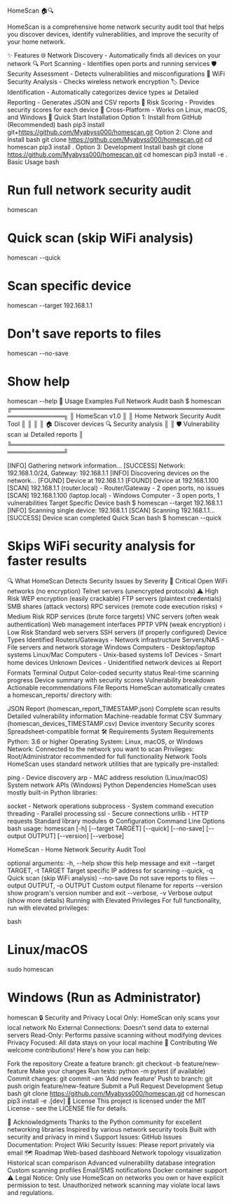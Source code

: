 HomeScan 🏠🔍

HomeScan is a comprehensive home network security audit tool that helps you discover devices, identify vulnerabilities, and improve the security of your home network.

✨ Features
🌐 Network Discovery - Automatically finds all devices on your network
🔍 Port Scanning - Identifies open ports and running services
🛡️ Security Assessment - Detects vulnerabilities and misconfigurations
📶 WiFi Security Analysis - Checks wireless network encryption
🏷️ Device Identification - Automatically categorizes device types
📊 Detailed Reporting - Generates JSON and CSV reports
🎯 Risk Scoring - Provides security scores for each device
🔧 Cross-Platform - Works on Linux, macOS, and Windows
🚀 Quick Start
Installation
Option 1: Install from GitHub (Recommended)
bash
pip3 install git+https://github.com/Myabyss000/homescan.git
Option 2: Clone and Install
bash
git clone https://github.com/Myabyss000/homescan.git
cd homescan
pip3 install .
Option 3: Development Install
bash
git clone https://github.com/Myabyss000/homescan.git
cd homescan
pip3 install -e .
Basic Usage
bash
# Run full network security audit
homescan

# Quick scan (skip WiFi analysis)
homescan --quick

# Scan specific device
homescan --target 192.168.1.1

# Don't save reports to files
homescan --no-save

# Show help
homescan --help
📖 Usage Examples
Full Network Audit
bash
$ homescan
╔══════════════════════════════════════════════════════════════╗
║                         HomeScan v1.0                        ║
║                 Home Network Security Audit Tool            ║
║                                                              ║
║  🏠 Discover devices    🔍 Security analysis               ║
║  🛡️  Vulnerability scan  📊 Detailed reports              ║
╚══════════════════════════════════════════════════════════════╝

[INFO] Gathering network information...
[SUCCESS] Network: 192.168.1.0/24, Gateway: 192.168.1.1
[INFO] Discovering devices on the network...
[FOUND] Device at 192.168.1.1
[FOUND] Device at 192.168.1.100
[SCAN] 192.168.1.1 (router.local) - Router/Gateway - 2 open ports, no issues
[SCAN] 192.168.1.100 (laptop.local) - Windows Computer - 3 open ports, 1 vulnerabilities
Target Specific Device
bash
$ homescan --target 192.168.1.1
[INFO] Scanning single device: 192.168.1.1
[SCAN] Scanning 192.168.1.1...
[SUCCESS] Device scan completed
Quick Scan
bash
$ homescan --quick
# Skips WiFi security analysis for faster results
🔍 What HomeScan Detects
Security Issues by Severity
🚨 Critical
Open WiFi networks (no encryption)
Telnet servers (unencrypted protocols)
⚠️ High Risk
WEP encryption (easily crackable)
FTP servers (plaintext credentials)
SMB shares (attack vectors)
RPC services (remote code execution risks)
⚡ Medium Risk
RDP services (brute force targets)
VNC servers (often weak authentication)
Web management interfaces
PPTP VPN (weak encryption)
ℹ️ Low Risk
Standard web servers
SSH servers (if properly configured)
Device Types Identified
Routers/Gateways - Network infrastructure
Servers/NAS - File servers and network storage
Windows Computers - Desktop/laptop systems
Linux/Mac Computers - Unix-based systems
IoT Devices - Smart home devices
Unknown Devices - Unidentified network devices
📊 Report Formats
Terminal Output
Color-coded security status
Real-time scanning progress
Device summary with security scores
Vulnerability breakdown
Actionable recommendations
File Reports
HomeScan automatically creates a homescan_reports/ directory with:

JSON Report (homescan_report_TIMESTAMP.json)
Complete scan results
Detailed vulnerability information
Machine-readable format
CSV Summary (homescan_devices_TIMESTAMP.csv)
Device inventory
Security scores
Spreadsheet-compatible format
🛠️ Requirements
System Requirements
Python: 3.6 or higher
Operating System: Linux, macOS, or Windows
Network: Connected to the network you want to scan
Privileges: Root/Administrator recommended for full functionality
Network Tools
HomeScan uses standard network utilities that are typically pre-installed:

ping - Device discovery
arp - MAC address resolution (Linux/macOS)
System network APIs (Windows)
Python Dependencies
HomeScan uses mostly built-in Python libraries:

socket - Network operations
subprocess - System command execution
threading - Parallel processing
ssl - Secure connections
urllib - HTTP requests
Standard library modules
⚙️ Configuration
Command Line Options
bash
usage: homescan [-h] [--target TARGET] [--quick] [--no-save] [--output OUTPUT] 
                [--version] [--verbose]

HomeScan - Home Network Security Audit Tool

optional arguments:
  -h, --help            show this help message and exit
  --target TARGET, -t TARGET
                        Target specific IP address for scanning
  --quick, -q           Quick scan (skip WiFi analysis)
  --no-save             Do not save reports to files
  --output OUTPUT, -o OUTPUT
                        Custom output filename for reports
  --version             show program's version number and exit
  --verbose, -v         Verbose output (show more details)
Running with Elevated Privileges
For full functionality, run with elevated privileges:

bash
# Linux/macOS
sudo homescan

# Windows (Run as Administrator)
homescan
🔒 Security and Privacy
Local Only: HomeScan only scans your local network
No External Connections: Doesn't send data to external servers
Read-Only: Performs passive scanning without modifying devices
Privacy Focused: All data stays on your local machine
🤝 Contributing
We welcome contributions! Here's how you can help:

Fork the repository
Create a feature branch: git checkout -b feature/new-feature
Make your changes
Run tests: python -m pytest (if available)
Commit changes: git commit -am 'Add new feature'
Push to branch: git push origin feature/new-feature
Submit a Pull Request
Development Setup
bash
git clone https://github.com/Myabyss000/homescan.git
cd homescan
pip3 install -e .[dev]
📝 License
This project is licensed under the MIT License - see the LICENSE file for details.

🙏 Acknowledgments
Thanks to the Python community for excellent networking libraries
Inspired by various network security tools
Built with security and privacy in mind
📞 Support
Issues: GitHub Issues
Documentation: Project Wiki
Security Issues: Please report privately via email
🗺️ Roadmap
 Web-based dashboard
 Network topology visualization
 Historical scan comparison
 Advanced vulnerability database integration
 Custom scanning profiles
 Email/SMS notifications
 Docker container support
⚠️ Legal Notice: Only use HomeScan on networks you own or have explicit permission to test. Unauthorized network scanning may violate local laws and regulations.

